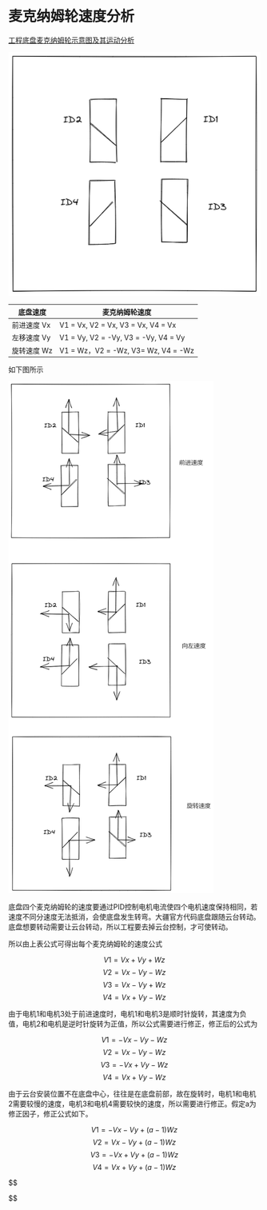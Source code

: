 # 麦克纳姆轮速度分析

[工程底盘麦克纳姆轮示意图及其运动分析](:/93664deb31a94a8ca8d2cc6f925513ce)

![工程底盘麦克纳姆轮示意图](../../../rescource/Attachment/Pasted%20image%2020220829215846.png)

| 底盘速度    | 麦克纳姆轮速度                       |
| ----------- | ------------------------------------ |
| 前进速度 Vx | V1 = Vx, V2 = Vx, V3 = Vx, V4 = Vx   |
| 左移速度 Vy | V1 = Vy, V2 = -Vy, V3 = -Vy, V4 = Vy |
| 旋转速度 Wz | V1 = Wz，V2 = -Wz, V3= Wz, V4 = -Wz  |

如下图所示

![运动示意图](../../../rescource/Attachment/Pasted%20image%2020220830163459.png)

底盘四个麦克纳姆轮的速度要通过PID控制电机电流使四个电机速度保持相同，若速度不同分速度无法抵消，会使底盘发生转弯。大疆官方代码底盘跟随云台转动。底盘想要转动需要让云台转动，所以工程要去掉云台控制，才可使转动。

所以由上表公式可得出每个麦克纳姆轮的速度公式

$$
V1 = Vx + Vy + Wz 
$$
$$
V2 = Vx - Vy - Wz
$$
$$
V3 = Vx - Vy + Wz
$$
$$
V4 = Vx + Vy - Wz
$$

由于电机1和电机3处于前进速度时，电机1和电机3是顺时针旋转，其速度为负值，电机2和电机是逆时针旋转为正值，所以公式需要进行修正，修正后的公式为

$$
V1 = -Vx - Vy - Wz 
$$
$$
V2 = Vx - Vy - Wz
$$
$$
V3 = -Vx + Vy - Wz
$$
$$
V4 = Vx + Vy - Wz
$$

由于云台安装位置不在底盘中心，往往是在底盘前部，故在旋转时，电机1和电机2需要较慢的速度，电机3和电机4需要较快的速度，所以需要进行修正。假定a为修正因子，修正公式如下。

$$
V1 = -Vx - Vy + (a - 1)Wz 
$$
$$
V2 = Vx - Vy + (a - 1)Wz
$$
$$
V3 = -Vx + Vy + (a - 1)Wz
$$
$$
V4 = Vx + Vy + (a - 1)Wz
$$



$$

$$